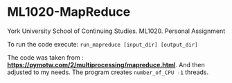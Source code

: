# ML1020-MapReduce
York University School of Continuing Studies. ML1020. Personal Assignment

To run the code execute: `run_mapreduce [input_dir] [output_dir]`

The code was taken from : **https://pymotw.com/2/multiprocessing/mapreduce.html**. And then adjusted to my needs.
The program creates `number_of_CPU -1` threads. 